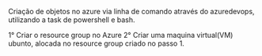 
Criação de objetos no azure via linha de comando através do azuredevops, utilizando a task de  powershell e bash.

1° Criar o resource group no Azure
2° Criar uma maquina virtual(VM) ubunto, alocada no resource group criado no passo 1. 

